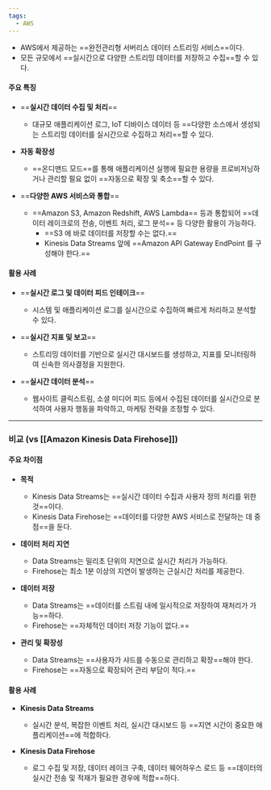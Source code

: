 ```yaml
---
tags:
  - AWS
---
```


- AWS에서 제공하는 ==완전관리형 서버리스 데이터 스트리밍 서비스==이다.
- 모든 규모에서 ==실시간으로 다양한 스트리밍 데이터를 저장하고 수집==할 수 있다.

####  **주요 특징**

- ==**실시간 데이터 수집 및 처리**==
	- 대규모 애플리케이션 로그, IoT 디바이스 데이터 등 ==다양한 소스에서 생성되는 스트리밍 데이터를 실시간으로 수집하고 처리==할 수 있다.

- **자동 확장성**
	- ==온디맨드 모드==를 통해 애플리케이션 실행에 필요한 용량을 프로비저닝하거나 관리할 필요 없이 ==자동으로 확장 및 축소==할 수 있다.

- ==**다양한 AWS 서비스와 통합**==
	- ==Amazon S3, Amazon Redshift, AWS Lambda== 등과 통합되어
	  ==데이터 레이크로의 전송, 이벤트 처리, 로그 분석== 등 다양한 활용이 가능하다.
		- ==S3 에 바로 데이터를 저장할 수는 없다.==
		- Kinesis Data Streams 앞에 ==Amazon API Gateway EndPoint 를 구성해야 한다.==

#### **활용 사례**

- ==**실시간 로그 및 데이터 피드 인테이크**==
	- 시스템 및 애플리케이션 로그를 실시간으로 수집하여 빠르게 처리하고 분석할 수 있다.

- ==**실시간 지표 및 보고**==
	- 스트리밍 데이터를 기반으로 실시간 대시보드를 생성하고,
	  지표를 모니터링하여 신속한 의사결정을 지원한다.

- ==**실시간 데이터 분석**==
	- 웹사이트 클릭스트림, 소셜 미디어 피드 등에서 수집된 데이터를 실시간으로 분석하여 
	  사용자 행동을 파악하고, 마케팅 전략을 조정할 수 있다.


---

### 비교 (vs [[Amazon Kinesis Data Firehose]])

#### **주요 차이점**

- **목적**
	- Kinesis Data Streams는 ==실시간 데이터 수집과 사용자 정의 처리를 위한 것==이다.
	- Kinesis Data Firehose는 ==데이터를 다양한 AWS 서비스로 전달하는 데 중점==을 둔다.
	    
- **데이터 처리 지연**
	- Data Streams는 밀리초 단위의 지연으로 실시간 처리가 가능하다.
	- Firehose는 최소 1분 이상의 지연이 발생하는 근실시간 처리를 제공한다.
	    
- **데이터 저장**
	- Data Streams는 ==데이터를 스트림 내에 일시적으로 저장하여 재처리가 가능==하다.
	- Firehose는 ==자체적인 데이터 저장 기능이 없다.==
	    
- **관리 및 확장성**
	- Data Streams는 ==사용자가 샤드를 수동으로 관리하고 확장==해야 한다.
	- Firehose는 ==자동으로 확장되어 관리 부담이 적다.==
	    

#### **활용 사례**

- **Kinesis Data Streams**
	- 실시간 분석, 복잡한 이벤트 처리, 실시간 대시보드 등 ==지연 시간이 중요한 애플리케이션==에 적합하다.
	    
- **Kinesis Data Firehose**
	- 로그 수집 및 저장, 데이터 레이크 구축, 데이터 웨어하우스 로드 등 ==데이터의 실시간 전송 및 적재가 필요한 경우에 적합==하다.